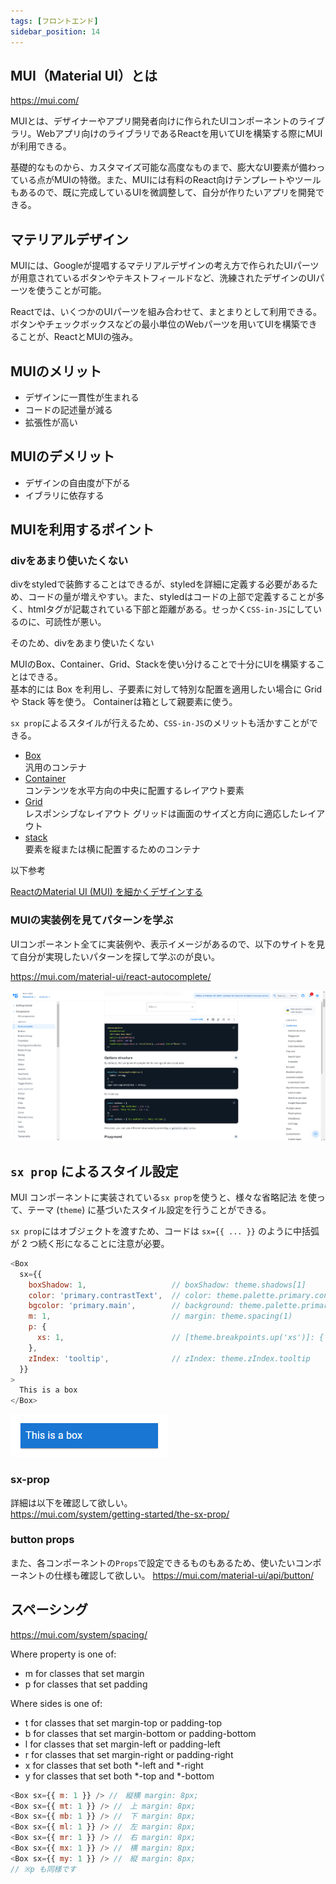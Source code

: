 ```yaml
---
tags: [フロントエンド]
sidebar_position: 14
---
```


## MUI（Material UI）とは
https://mui.com/

MUIとは、デザイナーやアプリ開発者向けに作られたUIコンポーネントのライブラリ。Webアプリ向けのライブラリであるReactを用いてUIを構築する際にMUIが利用できる。

基礎的なものから、カスタマイズ可能な高度なものまで、膨大なUI要素が備わっている点がMUIの特徴。また、MUIには有料のReact向けテンプレートやツールもあるので、既に完成しているUIを微調整して、自分が作りたいアプリを開発できる。

## マテリアルデザイン
MUIには、Googleが提唱するマテリアルデザインの考え方で作られたUIパーツが用意されているボタンやテキストフィールドなど、洗練されたデザインのUIパーツを使うことが可能。

Reactでは、いくつかのUIパーツを組み合わせて、まとまりとして利用できる。ボタンやチェックボックスなどの最小単位のWebパーツを用いてUIを構築できることが、ReactとMUIの強み。

## MUIのメリット
- デザインに一貫性が生まれる
- コードの記述量が減る
- 拡張性が高い

## MUIのデメリット
- デザインの自由度が下がる
- イブラリに依存する

## MUIを利用するポイント
### divをあまり使いたくない
divをstyledで装飾することはできるが、styledを詳細に定義する必要があるため、コードの量が増えやすい。また、styledはコードの上部で定義することが多く、htmlタグが記載されている下部と距離がある。せっかく`CSS-in-JS`にしているのに、可読性が悪い。

そのため、divをあまり使いたくない

MUIのBox、Container、Grid、Stackを使い分けることで十分にUIを構築することはできる。  
基本的には Box を利用し、子要素に対して特別な配置を適用したい場合に Grid や Stack 等を使う。
Containerは箱として親要素に使う。

`sx prop`によるスタイルが行えるため、`CSS-in-JS`のメリットも活かすことができる。  

- [Box](https://mui.com/system/react-box/)  
  汎用のコンテナ  
- [Container](https://mui.com/system/react-container/)  
  コンテンツを水平方向の中央に配置するレイアウト要素  
- [Grid](https://mui.com/system/react-grid/)  
  レスポンシブなレイアウト グリッドは画面のサイズと方向に適応したレイアウト  
- [stack](https://mui.com/system/react-stack/)  
  要素を縦または横に配置するためのコンテナ  

以下参考

[ReactのMaterial UI (MUI) を細かくデザインする](https://qiita.com/mow_icey/items/d4db94073e0484f2187a)

### MUIの実装例を見てパターンを学ぶ
UIコンポーネント全てに実装例や、表示イメージがあるので、以下のサイトを見て自分が実現したいパターンを探して学ぶのが良い。

https://mui.com/material-ui/react-autocomplete/

![image](./MUI/components.png)

## `sx prop` によるスタイル設定
MUI コンポーネントに実装されている`sx prop`を使うと、様々な省略記法 を使って、テーマ (`theme`) に基づいたスタイル設定を行うことができる。

`sx prop`にはオブジェクトを渡すため、コードは `sx={{ ... }}` のように中括弧が 2 つ続く形になることに注意が必要。

```js
<Box
  sx={{
    boxShadow: 1,                   // boxShadow: theme.shadows[1]
    color: 'primary.contrastText',  // color: theme.palette.primary.contrastText
    bgcolor: 'primary.main',        // background: theme.palette.primary.main
    m: 1,                           // margin: theme.spacing(1)
    p: {
      xs: 1,                        // [theme.breakpoints.up('xs')]: { padding: theme.spacing(1) }
    },
    zIndex: 'tooltip',              // zIndex: theme.zIndex.tooltip
  }}
>
  This is a box
</Box>
```

![image](./MUI/box.png)

### sx-prop
詳細は以下を確認して欲しい。  
https://mui.com/system/getting-started/the-sx-prop/

### button props
また、各コンポーネントの`Props`で設定できるものもあるため、使いたいコンポーネントの仕様も確認して欲しい。
https://mui.com/material-ui/api/button/

## スペーシング
https://mui.com/system/spacing/

Where property is one of:

- m for classes that set margin
- p for classes that set padding

Where sides is one of:

- t for classes that set margin-top or padding-top
- b for classes that set margin-bottom or padding-bottom
- l for classes that set margin-left or padding-left
- r for classes that set margin-right or padding-right
- x for classes that set both *-left and *-right
- y for classes that set both *-top and *-bottom

```js
<Box sx={{ m: 1 }} /> //　縦横 margin: 8px;
<Box sx={{ mt: 1 }} /> //　上 margin: 8px;
<Box sx={{ mb: 1 }} /> //　下 margin: 8px;
<Box sx={{ ml: 1 }} /> //　左 margin: 8px;
<Box sx={{ mr: 1 }} /> //　右 margin: 8px;
<Box sx={{ mx: 1 }} /> //　横 margin: 8px;
<Box sx={{ my: 1 }} /> //　縦 margin: 8px;
// ※p も同様です
```
